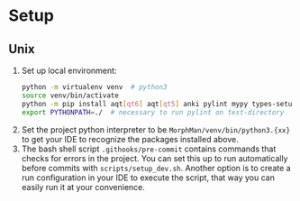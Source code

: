 # Setup

## Unix

1. Set up local environment:
    ``` bash
    python -m virtualenv venv  # python3
    source venv/bin/activate
    python -m pip install aqt[qt6] aqt[qt5] anki pylint mypy types-setuptools pytest  # pip3
    export PYTHONPATH=./  # necessary to run pylint on test-directory
    ```
2. Set the project python interpreter to be `MorphMan/venv/bin/python3.{xx}` to get your IDE to recognize the packages
   installed above.
3. The bash shell script `.githooks/pre-commit` contains commands that checks for errors in the project. You can set
   this up to run automatically before commits with `scripts/setup_dev.sh`. Another option is to create a run
   configuration in your IDE to execute the script, that way you can easily run it at your convenience.


